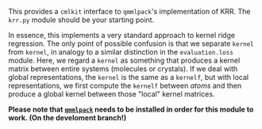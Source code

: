 This provides a `cmlkit` interface to `qmmlpack`'s implementation of KRR. The `krr.py` module should be your starting point.

In essence, this implements a very standard approach to kernel ridge regression. The only point of possible confusion is that we separate `kernel` from `kernel`, in analogy to a similar distinction in the `evaluation.loss` module. Here, we regard a `kernel` as something that produces a kernel matrix between entire systems (molecules or crystals). If we deal with global representations, the `kernel` is the same as a `kernelf`, but with local representations, we first compute the `kernelf` between *atoms* and then produce a global kernel between those "local" kernel matrices.

**Please note that [`qmmlpack`](https://gitlab.com/qmml/qmmlpack/-/tree/development) needs to be installed in order for this module to work. (On the develoment branch!)**